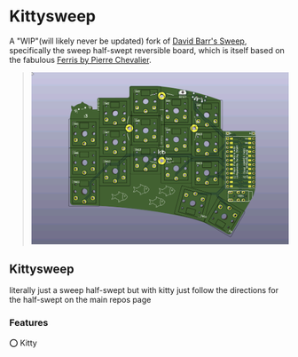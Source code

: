 # Kittysweep
A "WIP"(will likely never be updated) fork of [David Barr's Sweep](https://github.com/davidphilipbarr/Sweep), specifically the sweep half-swept reversible board, which is itself based on the fabulous [Ferris by Pierre Chevalier](https://github.com/pierrechevalier83/ferris).
>  ![kittysweep-hero](https://github.com/goobertony/kittysweep/blob/main/Image.png?raw=true)  
## Kittysweep
literally just a sweep half-swept but with kitty
just follow the directions for the half-swept on the main repos page
### Features
⭕ Kitty


